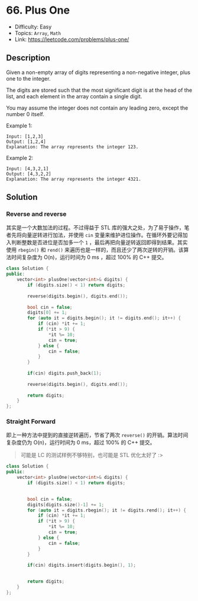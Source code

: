 # 66. Plus One

- Difficulty: Easy
- Topics: `Array`, `Math`
- Link: https://leetcode.com/problems/plus-one/

## Description

Given a non-empty array of digits representing a non-negative integer, plus one to the integer.

The digits are stored such that the most significant digit is at the head of the list, and each element in the array contain a single digit.

You may assume the integer does not contain any leading zero, except the number 0 itself.

Example 1:

```
Input: [1,2,3]
Output: [1,2,4]
Explanation: The array represents the integer 123.
```

Example 2:

```
Input: [4,3,2,1]
Output: [4,3,2,2]
Explanation: The array represents the integer 4321.
```

## Solution

### Reverse and reverse

其实是一个大数加法的过程。不过得益于 STL 库的强大之处，为了易于操作，笔者先将向量逆转进行加法，并使用 `cin` 变量来维护进位操作。在循环外要记得加入判断整数是否进位是否加多一个 `1` ，最后再把向量逆转返回即得到结果。其实使用 `rbegin()` 和 `rend()` 来遍历也是一样的，而且还少了两次逆转的开销。该算法时间复杂度为 O(n)，运行时间为 0 ms ，超过 100% 的 C++ 提交。

```cpp
class Solution {
public:
    vector<int> plusOne(vector<int>& digits) {
        if (digits.size() < 1) return digits;
        
        reverse(digits.begin(), digits.end());
        
        bool cin = false;
        digits[0] += 1;
        for (auto it = digits.begin(); it != digits.end(); it++) {
            if (cin) *it += 1;
            if (*it > 9) {
                *it %= 10;
                cin = true;
            } else {
                cin = false;
            }
        }
        
        if(cin) digits.push_back(1);
        
        reverse(digits.begin(), digits.end());
        
        return digits;
    }
};
```

### Straight Forward

即上一种方法中提到的直接逆转遍历，节省了两次 `reverse()` 的开销。算法时间复杂度仍为 O(n)，运行时间为 0 ms，超过 100% 的 C++ 提交。

> 可能是 LC 的测试样例不够特别，也可能是 STL 优化太好了 :>

```cpp
class Solution {
public:
    vector<int> plusOne(vector<int>& digits) {
        if (digits.size() < 1) return digits;

        
        bool cin = false;
        digits[digits.size()-1] += 1;
        for (auto it = digits.rbegin(); it != digits.rend(); it++) {
            if (cin) *it += 1;
            if (*it > 9) {
                *it %= 10;
                cin = true;
            } else {
                cin = false;
            }
        }
        
        if(cin) digits.insert(digits.begin(), 1);

        
        return digits;
    }
};
```